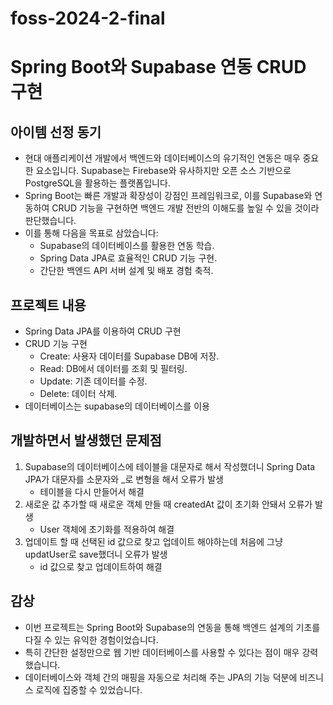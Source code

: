 # foss-2024-2-final

# Spring Boot와 Supabase 연동 CRUD 구현

## 아이템 선정 동기

- 현대 애플리케이션 개발에서 백엔드와 데이터베이스의 유기적인 연동은 매우 중요한 요소입니다. Supabase는 Firebase와 유사하지만 오픈 소스 기반으로 PostgreSQL을 활용하는 플랫폼입니다.
- Spring Boot는 빠른 개발과 확장성이 강점인 프레임워크로, 이를 Supabase와 연동하여 CRUD 기능을 구현하면 백엔드 개발 전반의 이해도를 높일 수 있을 것이라 판단했습니다.
- 이를 통해 다음을 목표로 삼았습니다:
    - Supabase의 데이터베이스를 활용한 연동 학습.
    - Spring Data JPA로 효율적인 CRUD 기능 구현.
    - 간단한 백엔드 API 서버 설계 및 배포 경험 축적.

## 프로젝트 내용

- Spring Data JPA를 이용하여 CRUD 구현
- CRUD 기능 구현
	- Create: 사용자 데이터를 Supabase DB에 저장.
	- Read: DB에서 데이터를 조회 및 필터링.
	- Update: 기존 데이터를 수정.
	- Delete: 데이터 삭제.
- 데이터베이스는 supabase의 데이터베이스를 이용

## 개발하면서 발생했던 문제점

1. Supabase의 데이터베이스에 테이블을 대문자로 해서 작성했더니 Spring Data JPA가 대문자를 소문자와 _로 변형을 해서 오류가 발생
    - 테이블을 다시 만들어서 해결
2. 새로운 값 추가할 때 새로운 객체 만들 때 createdAt 값이 초기화 안돼서 오류가 발생
    - User 객체에 초기화를 적용하여 해결
3. 업데이트 할 때 선택된 id 값으로 찾고 업데이트 해야하는데 처음에 그냥 updatUser로 save했더니  오류가 발생
    - id 값으로 찾고 업데이트하여 해결

## 감상

- 이번 프로젝트는 Spring Boot와 Supabase의 연동을 통해 백엔드 설계의 기초를 다질 수 있는 유익한 경험이었습니다.
- 특히 간단한 설정만으로 웹 기반 데이터베이스를 사용할 수 있다는 점이 매우 강력했습니다.
- 데이터베이스와 객체 간의 매핑을 자동으로 처리해 주는 JPA의 기능 덕분에 비즈니스 로직에 집중할 수 있었습니다.